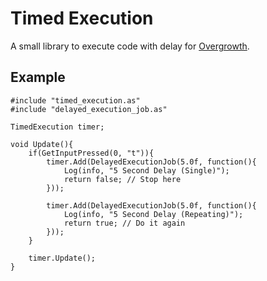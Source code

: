 Timed Execution
===============

A small library to execute code with delay for [Overgrowth](https://www.wolfire.com/overgrowth).

## Example

    #include "timed_execution.as"
    #include "delayed_execution_job.as"

    TimedExecution timer;

    void Update(){
        if(GetInputPressed(0, "t")){
            timer.Add(DelayedExecutionJob(5.0f, function(){
                Log(info, "5 Second Delay (Single)");
                return false; // Stop here
            }));

            timer.Add(DelayedExecutionJob(5.0f, function(){
                Log(info, "5 Second Delay (Repeating)");
                return true; // Do it again
            }));
        }

        timer.Update();
    }
